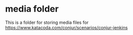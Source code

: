 # media folder

This is a folder for storing media files for https://www.katacoda.com/conjur/scenarios/conjur-jenkins
